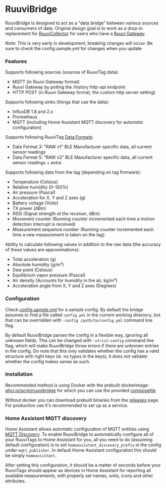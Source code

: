 # RuuviBridge

RuuviBridge is designed to act as a "data bridge" between various sources and consumers of data. Original design goal is to work as a drop-in replacement for [RuuviCollector](https://github.com/Scrin/RuuviCollector) for users who have a [Ruuvi Gateway](https://ruuvi.com/gateway/).

Note: This is very early in development; breaking changes will occur. Be sure to check the config.sample.yml for changes when you update

### Features

Supports following sources (sources of RuuviTag data):

- MQTT (in Ruuvi Gateway format)
- Ruuvi Gateway by polling the /history http-api endpoint
- HTTP POST (in Ruuvi Gateway format, the custom http server setting)

Supports following sinks (things that use the data):

- InfluxDB 1.8 and 2.x
- Prometheus
- MQTT (including Home Assistant MQTT discovery for automatic configuration)

Supports following RuuviTag [Data Formats](https://github.com/ruuvi/ruuvi-sensor-protocols):

- Data Format 3: "RAW v1" BLE Manufacturer specific data, all current sensor readings
- Data Format 5: "RAW v2" BLE Manufacturer specific data, all current sensor readings + extra

Supports following data from the tag (depending on tag firmware):

- Temperature (Celsius)
- Relative humidity (0-100%)
- Air pressure (Pascal)
- Acceleration for X, Y and Z axes (g)
- Battery voltage (Volts)
- TX power (dBm)
- RSSI (Signal strength _at the receiver_, dBm)
- Movement counter (Running counter incremented each time a motion detection interrupt is received)
- Measurement sequence number (Running counter incremented each time a new measurement is taken on the tag)

Ability to calculate following values in addition to the raw data (the accuracy of these values are approximations):

- Total acceleration (g)
- Absolute humidity (g/m³)
- Dew point (Celsius)
- Equilibrium vapor pressure (Pascal)
- Air density (Accounts for humidity in the air, kg/m³)
- Acceleration angle from X, Y and Z axes (Degrees)

### Configuration

Check [config.sample.yml](./config.sample.yml) for a sample config. By default the bridge assumes to find a file called `config.yml` in the current working directory, but that can be overridden with `-config /path/to/config.yml` command line flag.

By default RuuviBridge parses the config in a flexible way, ignoring all unknown fields. This can be changed with `-strict-config` command line flag, which will make RuuviBridge throw errors if there are unknown entries in the config. Do note that this only validates whether the config has a valid structure with right keys (ie. no typos in the keys), it does not validate whether the config makes sense as such.

### Installation

Recommended method is using Docker with the prebuilt dockerimage: [ghcr.io/scrin/ruuvibridge](https://ghcr.io/scrin/ruuvibridge) for which you can use the provided [composefile](./docker-compose.yml)

Without docker you can download prebuilt binaries from the [releases](https://github.com/Scrin/RuuviBridge/releases) page. For production use it's recommended to set up as a service.

### Home Assistant MQTT discovery

Home Assistant allows automatic configuration of MQTT entities using [MQTT Discovery](https://www.home-assistant.io/docs/mqtt/discovery/). To enable RuuviBridge to automatically configure all of your RuuviTags to Home Assistant for you, all you need to do (assuming default configuration) is to set `homeassistant_discovery_prefix` in the config under `mqtt_publisher`. In default Home Assistant configuration this should be simply `homeassistant`.

After setting this configuration, it should be a matter of seconds before your RuuviTags should appear as devices in Home Assistant for reporting all available measurements, with properly set names, units, icons and other attributes.
